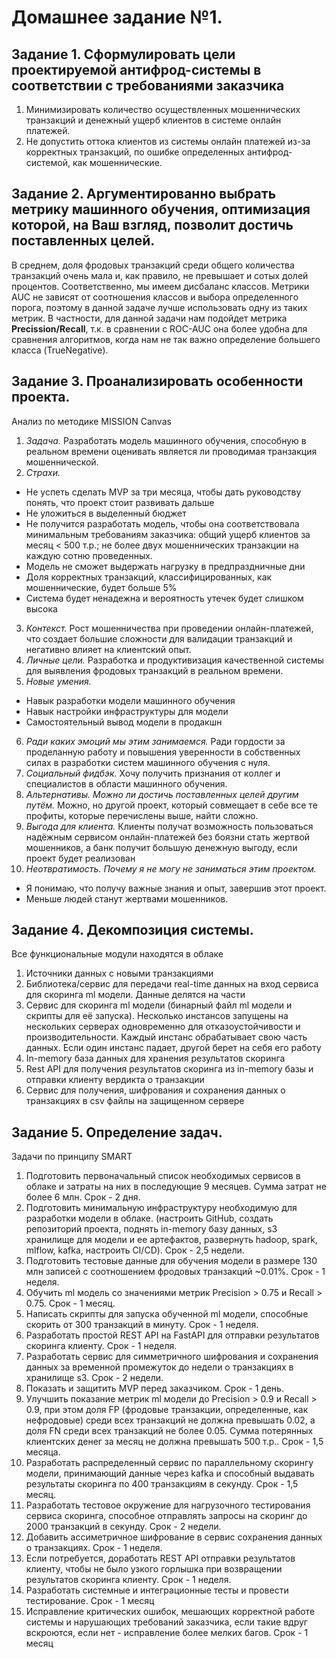 # Домашнее задание №1.

## Задание 1. Сформулировать цели проектируемой антифрод-системы в соответствии с требованиями заказчика
1. Минимизировать количество осуществленных мошеннических транзакций и денежный ущерб клиентов в системе онлайн платежей.
2. Не допустить оттока клиентов из системы онлайн платежей из-за корректных транзакций, по ошибке определенных антифрод-системой, как мошеннические.

## Задание 2. Аргументированно выбрать метрику машинного обучения, оптимизация которой, на Ваш взгляд, позволит достичь поставленных целей.

В среднем, доля фродовых транзакций среди общего количества транзакций очень мала и, как правило, не превышает и сотых долей процентов. Соответственно, мы имеем дисбаланс классов. Метрики AUC не зависят от соотношения классов и выбора определенного порога, поэтому в данной задаче лучше использовать одну из таких метрик. В частности, для данной задачи нам подойдет метрика **Precission/Recall**, т.к. в сравнении с ROC-AUC она более удобна для сравнения алгоритмов, когда нам не так важно определение большего класса (TrueNegative).

## Задание 3. Проанализировать особенности проекта.

Анализ по методике MISSION Canvas
 1. *Задача.* Разработать модель машинного обучения, способную в реальном времени оценивать является ли проводимая транзакция мошеннической.
 2. *Страхи.* 
- Не успеть сделать MVP за три месяца, чтобы дать руководству понять, что проект стоит развивать дальше
 - Не уложиться в выделенный бюджет
 - Не получится разработать модель, чтобы она соответствовала минимальным требованиям заказчика: общий ущерб клиентов за месяц < 500 т.р.; не более двух мошеннических транзакции на каждую сотню проведенных.
 - Модель не сможет выдержать нагрузку в предпраздничные дни
 - Доля корректных транзакций, классифицированных, как мошеннические, будет больше 5%
 - Система будет ненадежна и вероятность утечек будет слишком высока
 3. *Контекст.* Рост мошенничества при проведении онлайн-платежей, что создает большие сложности для валидации транзакций и негативно влияет на клиентский опыт.
 4. *Личные цели.* Разработка и продуктивизация качественной системы для выявления фродовых транзакций в реальном времени.
 5. *Новые умения.*
 - Навык разработки модели машинного обучения
 - Навык настройки инфраструктуры для модели
 - Самостоятельный вывод модели в продакшн
6. *Ради каких эмоций мы этим занимаемся.* Ради гордости за проделанную работу и повышения уверенности в собственных силах в разработки систем машинного обучения с нуля.
7. *Социальный фидбэк.* Хочу получить признания от коллег и специалистов в области машинного обучения.
8. *Альтернативы. Можно ли достичь поставленных целей другим путём.* Можно, но другой проект, который совмещает в себе все те профиты, которые перечислены выше, найти сложно.
9. *Выгода для клиента.* Клиенты получат возможность пользоваться надёжным сервисом онлайн-платежей без боязни стать жертвой мошенников, а банк получит большую денежную выгоду, если проект будет реализован
10. *Неотвратимость. Почему я не могу не заниматься этим проектом.*
- Я понимаю, что получу важные знания и опыт, завершив этот проект.
- Меньше людей станут жертвами мошенников.

## Задание 4. Декомпозиция системы.

Все функциональные модули находятся в облаке
1. Источники данных с новыми транзакциями
2. Библиотека/сервис для передачи real-time данных на вход сервиса для скоринга ml модели. Данные делятся на части
3. Сервис для скоринга ml модели (бинарный файл ml модели и скрипты для её запуска). Несколько инстансов запущены на нескольких серверах одновременно для отказоустойчивости и производительности. Каждый инстанс обрабатывает свою часть данных. Если один инстанс падает, другой берет на себя его работу
4. In-memory база данных для хранения результатов скоринга
5. Rest API для получения результатов скоринга из in-memory базы и отправки клиенту вердикта о транзакции
6. Сервис для получения, шифрования и сохранения данных о транзакциях в csv файлы на защищенном сервере

## Задание 5. Определение задач.

Задачи по принципу SMART

1. Подготовить первоначальный список необходимых сервисов в облаке и затраты на них в последующие 9 месяцев. Сумма затрат не более 6 млн. Срок - 2 дня.
2. Подготовить минимальную инфраструктуру необходимую для разработки модели в облаке. (настроить GitHub, создать репозиторий проекта, поднять in-memory базу данных, s3 хранилище для модели и ее артефактов, развернуть hadoop, spark, mlflow, kafka, настроить CI/CD). Срок - 2,5 недели.
3. Подготовить тестовые данные для обучения модели в размере 130 млн записей с соотношением фродовых транзакций ~0.01%. Срок - 1 неделя.
4. Обучить ml модель со значениями метрик Precision > 0.75 и Recall > 0.75. Срок - 1 месяц.
5. Написать скрипты для запуска обученной ml модели, способные скорить от 300 транзакций в минуту. Срок - 1 неделя.
6. Разработать простой REST API на FastAPI для отправки результатов скоринга клиенту. Срок - 1 неделя.
7. Разработать сервис для симметричного шифрования и сохранения данных за временной промежуток до недели о транзакциях в хранилище s3. Срок - 2 недели.
8. Показать и защитить MVP перед заказчиком. Срок - 1 день.
9. Улучшить показание метрик ml модели до Precision > 0.9 и Recall > 0.9, при этом доля FP (фродовые транзакции, определенные, как нефродовые) среди всех транзакций не должна превышать 0.02, а доля FN среди всех транзакций не более 0.05. Сумма потерянных клиентских денег за месяц не должна превышать 500 т.р.. Срок - 1,5 месяца.
10. Разработать распределенный сервис по параллельному скорингу модели, принимающий данные через kafka и способный выдавать результаты скоринга по 400 транзакциям в секунду. Срок - 1,5 месяц.
11. Разработать тестовое окружение для нагрузочного тестирования сервиса скоринга, способное отправлять запросы на скоринг до 2000 транзакций в секунду. Срок - 2 недели. 
12. Добавить ассиметричное шифрование в сервис сохранения данных о транзакциях. Срок - 1 неделя.
13. Если потребуется, доработать REST API отправки результатов клиенту, чтобы не было узкого горлышка при возвращении результатов скоринга клиенту. Срок - 1 неделя.
14. Разработать системные и интеграционные тесты и провести тестирование. Срок - 1 месяц
15. Исправление критических ошибок, мешающих корректной работе системы и нарушающих требований заказчика, если такие вдруг вскроются, если нет - исправление более мелких багов. Срок - 1 месяц

